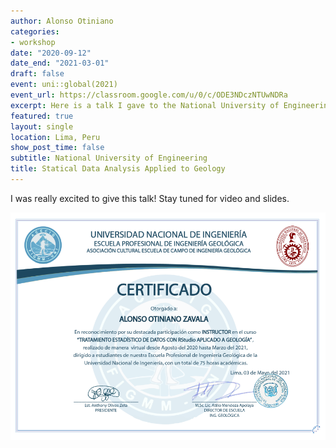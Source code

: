 ```yaml
---
author: Alonso Otiniano
categories:
- workshop
date: "2020-09-12"
date_end: "2021-03-01"
draft: false
event: uni::global(2021)
event_url: https://classroom.google.com/u/0/c/ODE3NDczNTUwNDRa
excerpt: Here is a talk I gave to the National University of Engineering, Peru to develop skills in Data Analysis in Geology using **Python** and **Rstudio**.
featured: true
layout: single
location: Lima, Peru
show_post_time: false
subtitle: National University of Engineering
title: Statical Data Analysis Applied to Geology
---
```


I was really excited to give this talk! Stay tuned for video and slides.

![Recognition](recognition_01.png)
